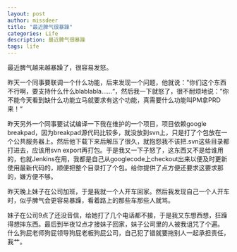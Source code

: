 ```yaml
---
layout: post
author: missdeer
title: "最近脾气很暴躁"
categories: Life
description: 最近脾气很暴躁
tags: life
---
```

最近脾气越来越暴躁了，很容易发怒。

昨天一个同事要联调一个什么功能，后来发现一个问题，他就说："你们这个东西不行啊，要支持什么什么blablabla……“，然后我一下就怒了，很不耐烦地说：”你不能今天看到缺什么功能立马就要求有这个功能，真需要什么功能叫PM拿PRD来！“

昨天另外一个同事要试试编译一下我在维护的一个项目，项目依赖google breakpad，因为breakpad源代码比较多，就没放到svn上，只是打了个包放在一个公共服务器上。然后他下载下来后解压了很久，就抱怨我不该把.svn这些目录都打进去，应该用svn export再打包。于是我又一下子怒了，这东西又不是给谁用的，也就Jenkins在用，我都是自己从googlecode上checkout出来以便及时更新使用最新代码的，顺便把整个目录打了个包。给你提供了点方便还要求这要求那的，嫌方便不够。

昨天晚上妹子在公司加班，于是我就一个人开车回家。然后我发现自己一个人开车时，似乎脾气会更容易暴躁，看着路上的那些车那些人就骂。

妹子在公司9点了还没音信，给她打了几个电话都不接，于是我又东想西想，狂躁得想摔东西。最后到半夜12点才接妹子回家，妹子公司里的人被我诅咒了个遍。什么狗屁老师狗屁领导狗屁老板狗屁公司，自己犯了错就要拖别人一起承担责任，我艹。
